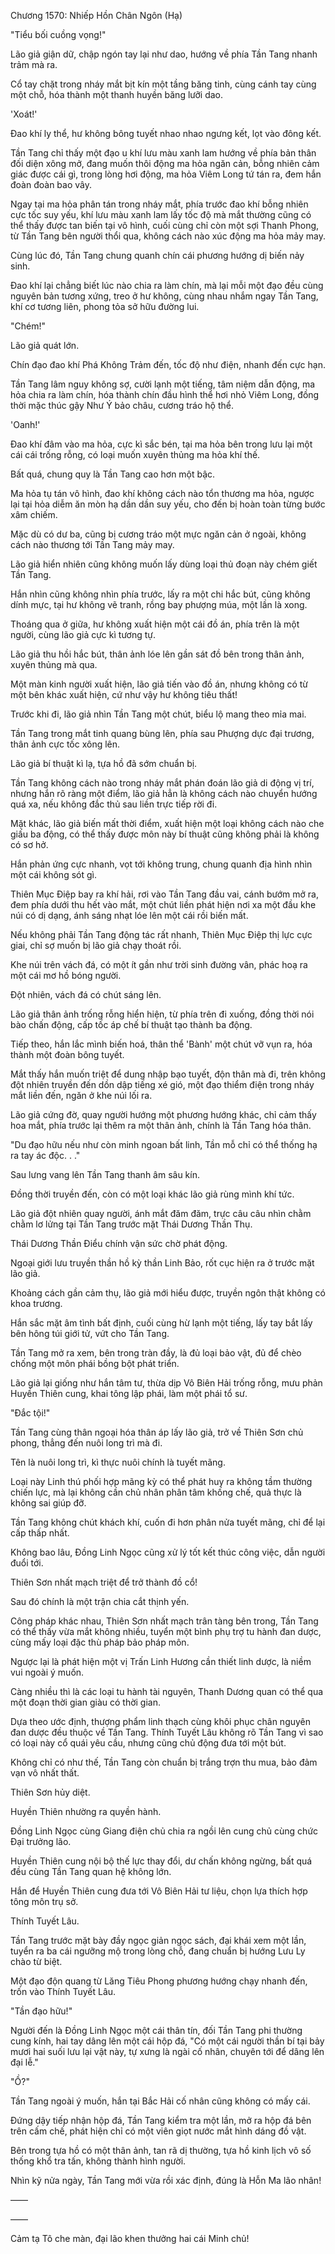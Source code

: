 




Chương 1570: Nhiếp Hồn Chân Ngôn (Hạ)


"Tiểu bối cuồng vọng!"

Lão giả giận dữ, chập ngón tay lại như dao, hướng về phía Tần Tang nhanh trảm mà ra.

Cổ tay chặt trong nháy mắt bịt kín một tầng băng tinh, cùng cánh tay cùng một chỗ, hóa thành một thanh huyền băng lưỡi dao.

'Xoát!'

Đao khí ly thể, hư không bông tuyết nhao nhao ngưng kết, lọt vào đông kết.

Tần Tang chỉ thấy một đạo u khí lưu màu xanh lam hướng về phía bản thân đối diện xông mở, đang muốn thôi động ma hỏa ngăn cản, bỗng nhiên cảm giác được cái gì, trong lòng hơi động, ma hỏa Viêm Long tứ tán ra, đem hắn đoàn đoàn bao vây.

Ngay tại ma hỏa phân tán trong nháy mắt, phía trước đao khí bỗng nhiên cực tốc suy yếu, khí lưu màu xanh lam lấy tốc độ mà mắt thường cũng có thể thấy được tan biến tại vô hình, cuối cùng chỉ còn một sợi Thanh Phong, từ Tần Tang bên người thổi qua, không cách nào xúc động ma hỏa mảy may.

Cùng lúc đó, Tần Tang chung quanh chín cái phương hướng dị biến nảy sinh.

Đao khí lại chẳng biết lúc nào chia ra làm chín, mà lại mỗi một đạo đều cùng nguyên bản tương xứng, treo ở hư không, cùng nhau nhắm ngay Tần Tang, khí cơ tương liên, phong tỏa sở hữu đường lui.

"Chém!"

Lão giả quát lớn.

Chín đạo đao khí Phá Không Trảm đến, tốc độ như điện, nhanh đến cực hạn.

Tần Tang lâm nguy không sợ, cười lạnh một tiếng, tâm niệm dẫn động, ma hỏa chia ra làm chín, hóa thành chín đầu hình thể hơi nhỏ Viêm Long, đồng thời mặc thúc gậy Như Ý bảo châu, cương tráo hộ thể.

'Oanh!'

Đao khí đâm vào ma hỏa, cực kì sắc bén, tại ma hỏa bên trong lưu lại một cái cái trống rỗng, có loại muốn xuyên thủng ma hỏa khí thế.

Bất quá, chung quy là Tần Tang cao hơn một bậc.

Ma hỏa tụ tán vô hình, đao khí không cách nào tổn thương ma hỏa, ngược lại tại hỏa diễm ăn mòn hạ dần dần suy yếu, cho đến bị hoàn toàn từng bước xâm chiếm.

Mặc dù có dư ba, cũng bị cương tráo một mực ngăn cản ở ngoài, không cách nào thương tới Tần Tang mảy may.

Lão giả hiển nhiên cũng không muốn lấy dùng loại thủ đoạn này chém giết Tần Tang.

Hắn nhìn cũng không nhìn phía trước, lấy ra một chi hắc bút, cũng không dính mực, tại hư không vẽ tranh, rồng bay phượng múa, một lần là xong.

Thoáng qua ở giữa, hư không xuất hiện một cái đồ án, phía trên là một người, cùng lão giả cực kì tương tự.

Lão giả thu hồi hắc bút, thân ảnh lóe lên gần sát đồ bên trong thân ảnh, xuyên thủng mà qua.

Một màn kinh người xuất hiện, lão giả tiến vào đồ án, nhưng không có từ một bên khác xuất hiện, cứ như vậy hư không tiêu thất!

Trước khi đi, lão giả nhìn Tần Tang một chút, biểu lộ mang theo mỉa mai.

Tần Tang trong mắt tinh quang bùng lên, phía sau Phượng dực đại trương, thân ảnh cực tốc xông lên.

Lão giả bí thuật kì lạ, tựa hồ đã sớm chuẩn bị.

Tần Tang không cách nào trong nháy mắt phán đoán lão giả di động vị trí, nhưng hắn rõ ràng một điểm, lão giả hẳn là không cách nào chuyển hướng quá xa, nếu không đắc thủ sau liền trực tiếp rời đi.

Mặt khác, lão giả biến mất thời điểm, xuất hiện một loại không cách nào che giấu ba động, có thể thấy được môn này bí thuật cũng không phải là không có sơ hở.

Hắn phản ứng cực nhanh, vọt tới không trung, chung quanh địa hình nhìn một cái không sót gì.

Thiên Mục Điệp bay ra khí hải, rơi vào Tần Tang đầu vai, cánh bướm mở ra, đem phía dưới thu hết vào mắt, một chút liền phát hiện nơi xa một đầu khe núi có dị dạng, ánh sáng nhạt lóe lên một cái rồi biến mất.

Nếu không phải Tần Tang động tác rất nhanh, Thiên Mục Điệp thị lực cực giai, chỉ sợ muốn bị lão giả chạy thoát rồi.

Khe núi trên vách đá, có một ít gần như trời sinh đường vân, phác hoạ ra một cái mơ hồ bóng người.

Đột nhiên, vách đá có chút sáng lên.

Lão giả thân ảnh trống rỗng hiển hiện, từ phía trên đi xuống, đồng thời nói bào chấn động, cấp tốc áp chế bí thuật tạo thành ba động.

Tiếp theo, hắn lắc mình biến hoá, thân thể 'Bành' một chút vỡ vụn ra, hóa thành một đoàn bông tuyết.

Mắt thấy hắn muốn triệt để dung nhập bạo tuyết, độn thân mà đi, trên không đột nhiên truyền đến dồn dập tiếng xé gió, một đạo thiểm điện trong nháy mắt liền đến, ngăn ở khe núi lối ra.

Lão giả cứng đờ, quay người hướng một phương hướng khác, chỉ cảm thấy hoa mắt, phía trước lại thêm ra một thân ảnh, chính là Tần Tang hóa thân.

"Du đạo hữu nếu như còn minh ngoan bất linh, Tần mỗ chỉ có thể thống hạ ra tay ác độc. . ."

Sau lưng vang lên Tần Tang thanh âm sâu kín.

Đồng thời truyền đến, còn có một loại khác lão giả rùng mình khí tức.

Lão giả đột nhiên quay người, ánh mắt đăm đăm, trực câu câu nhìn chằm chằm lơ lửng tại Tần Tang trước mặt Thái Dương Thần Thụ.

Thái Dương Thần Điểu chính vận sức chờ phát động.

Ngoại giới lưu truyền thần hồ kỳ thần Linh Bảo, rốt cục hiện ra ở trước mặt lão giả.

Khoảng cách gần cảm thụ, lão giả mới hiểu được, truyền ngôn thật không có khoa trương.

Hắn sắc mặt âm tình bất định, cuối cùng hừ lạnh một tiếng, lấy tay bắt lấy bên hông túi giới tử, vứt cho Tần Tang.

Tần Tang mở ra xem, bên trong tràn đầy, là đủ loại bảo vật, đủ để chèo chống một môn phái bồng bột phát triển.

Lão giả lại giống như hắn tâm tư, thừa dịp Vô Biên Hải trống rỗng, mưu phản Huyền Thiên cung, khai tông lập phái, làm một phái tổ sư.

"Đắc tội!"

Tần Tang cùng thân ngoại hóa thân áp lấy lão giả, trở về Thiên Sơn chủ phong, thẳng đến nuôi long trì mà đi.

Tên là nuôi long trì, kì thực nuôi chính là tuyết mãng.

Loại này Linh thú phối hợp mãng kỳ có thể phát huy ra không tầm thường chiến lực, mà lại không cần chủ nhân phân tâm khống chế, quả thực là không sai giúp đỡ.

Tần Tang không chút khách khí, cuốn đi hơn phân nửa tuyết mãng, chỉ để lại cấp thấp nhất.

Không bao lâu, Đồng Linh Ngọc cũng xử lý tốt kết thúc công việc, dẫn người đuổi tới.

Thiên Sơn nhất mạch triệt để trở thành đồ cổ!

Sau đó chính là một trận chia cắt thịnh yến.

Công pháp khác nhau, Thiên Sơn nhất mạch trân tàng bên trong, Tần Tang có thể thấy vừa mắt không nhiều, tuyển một bình phụ trợ tu hành đan dược, cùng mấy loại đặc thù pháp bảo pháp môn.

Ngược lại là phát hiện một vị Trấn Linh Hương cần thiết linh dược, là niềm vui ngoài ý muốn.

Càng nhiều thì là các loại tu hành tài nguyên, Thanh Dương quan có thể qua một đoạn thời gian giàu có thời gian.

Dựa theo ước định, thượng phẩm linh thạch cùng khôi phục chân nguyên đan dược đều thuộc về Tần Tang. Thính Tuyết Lâu không rõ Tần Tang vì sao có loại này cổ quái yêu cầu, nhưng cũng chủ động đưa tới một bút.

Không chỉ có như thế, Tần Tang còn chuẩn bị trắng trợn thu mua, bảo đảm vạn vô nhất thất.

Thiên Sơn hủy diệt.

Huyền Thiên nhường ra quyền hành.

Đồng Linh Ngọc cùng Giang điện chủ chia ra ngồi lên cung chủ cùng chức Đại trưởng lão.

Huyền Thiên cung nội bộ thế lực thay đổi, dư chấn không ngừng, bất quá đều cùng Tần Tang quan hệ không lớn.

Hắn để Huyền Thiên cung đưa tới Vô Biên Hải tư liệu, chọn lựa thích hợp tông môn trụ sở.

Thính Tuyết Lâu.

Tần Tang trước mặt bày đầy ngọc giản ngọc sách, đại khái xem một lần, tuyển ra ba cái ngưỡng mộ trong lòng chỗ, đang chuẩn bị hướng Lưu Ly chào từ biệt.

Một đạo độn quang từ Lăng Tiêu Phong phương hướng chạy nhanh đến, trốn vào Thính Tuyết Lâu.

"Tần đạo hữu!"

Người đến là Đồng Linh Ngọc một cái thân tín, đối Tần Tang phi thường cung kính, hai tay dâng lên một cái hộp đá, "Có một cái người thần bí tại bảy mươi hai suối lưu lại vật này, tự xưng là ngài cố nhân, chuyên tới để dâng lên đại lễ."

"Ồ?"

Tần Tang ngoài ý muốn, hắn tại Bắc Hải cố nhân cũng không có mấy cái.

Đứng dậy tiếp nhận hộp đá, Tần Tang kiểm tra một lần, mở ra hộp đá bên trên cấm chế, phát hiện chỉ có một viên giọt nước mắt hình dáng đồ vật.

Bên trong tựa hồ có một thân ảnh, tan rã dị thường, tựa hồ kinh lịch vô số thống khổ tra tấn, không thành hình người.

Nhìn kỹ nửa ngày, Tần Tang mới vừa rồi xác định, đúng là Hỗn Ma lão nhân!

——

——

Cảm tạ Tô che màn, đại lão khen thưởng hai cái Minh chủ!




